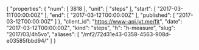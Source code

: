 {
  "properties": {
    "num": [
      3818
    ],
    "unit": [
      "steps"
    ],
    "start": [
      "2017-03-11T00:00:00Z"
    ],
    "end": [
      "2017-03-12T00:00:00Z"
    ],
    "published": [
      "2017-03-12T00:00:00Z"
    ]
  },
  "client_id": "https://www-api.jvt.me/fit",
  "date": "2017-03-12T00:00:00Z",
  "kind": "steps",
  "h": "h-measure",
  "slug": "2017/03/4h5vo",
  "aliases": [
    "/mf2/72d31e43-0358-4563-908d-e03585fbbd94/"
  ]
}
